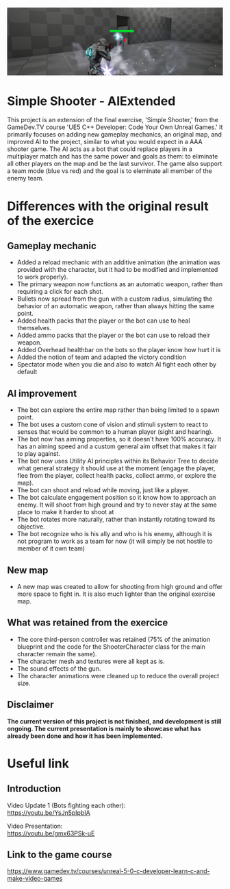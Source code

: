 ![Screenshot of the projectt](/Screenshot/ProjectHeader.png)</BR>
# Simple Shooter - AIExtended
This project is an extension of the final exercise, 'Simple Shooter,' from the GameDev.TV course 'UE5 C++ Developer: Code Your Own Unreal Games.' It primarily focuses on adding new gameplay mechanics, an original map, and improved AI to the project, similar to what you would expect in a AAA shooter game. The AI acts as a bot that could replace players in a multiplayer match and has the same power and goals as them: to eliminate all other players on the map and be the last survivor. The game also support a team mode (blue vs red) and the goal is to eleminate all member of the enemy team.

# Differences with the original result of the exercice
## Gameplay mechanic
- Added a reload mechanic with an additive animation (the animation was provided with the character, but it had to be modified and implemented to work properly).
- The primary weapon now functions as an automatic weapon, rather than requiring a click for each shot.
- Bullets now spread from the gun with a custom radius, simulating the behavior of an automatic weapon, rather than always hitting the same point.
- Added health packs that the player or the bot can use to heal themselves.
- Added ammo packs that the player or the bot can use to reload their weapon.
- Added Overhead healthbar on the bots so the player know how hurt it is
- Added the notion of team and adapted the victory condition
- Spectator mode when you die and also to watch AI fight each other by default

## AI improvement
- The bot can explore the entire map rather than being limited to a spawn point.
- The bot uses a custom cone of vision and stimuli system to react to senses that would be common to a human player (sight and hearing).
- The bot now has aiming properties, so it doesn't have 100% accuracy. It has an aiming speed and a custom general aim offset that makes it fair to play against.
- The bot now uses Utility AI principles within its Behavior Tree to decide what general strategy it should use at the moment (engage the player, flee from the player, collect health packs, collect ammo, or explore the map).
- The bot can shoot and reload while moving, just like a player.
- The bot calculate engagement position so it know how to approach an enemy. It will shoot from high ground and try to never stay at the same place to make it harder to shoot at
- The bot rotates more naturally, rather than instantly rotating toward its objective.
- The bot recognize who is his ally and who is his enemy, although it is not program to work as a team for now (it will simply be not hostile to member of it own team)

## New map
- A new map was created to allow for shooting from high ground and offer more space to fight in. It is also much lighter than the original exercise map.

## What was retained from the exercice
- The core third-person controller was retained (75% of the animation blueprint and the code for the ShooterCharacter class for the main character remain the same).
- The character mesh and textures were all kept as is.
- The sound effects of the gun.
- The character animations were cleaned up to reduce the overall project size.
  
## Disclaimer
<b>The current version of this project is not finished, and development is still ongoing. The current presentation is mainly to showcase what has already been done and how it has been implemented.</b>

# Useful link

## Introduction
Video Update 1 (Bots fighting each other):</br>
https://youtu.be/YsJn5pIpbIA</br>

Video Presentation: </br>
https://youtu.be/gmx63PSk-uE
  
## Link to the game course
https://www.gamedev.tv/courses/unreal-5-0-c-developer-learn-c-and-make-video-games
